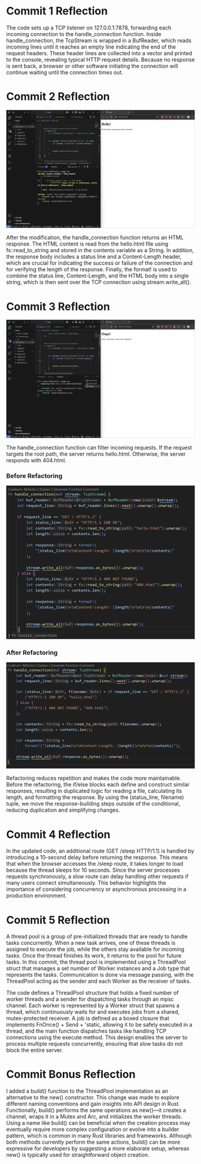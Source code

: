 # Commit 1 Reflection

The code sets up a TCP listener on 127.0.0.1:7878, forwarding each incoming connection to the handle_connection function. Inside handle_connection, the TcpStream is wrapped in a BufReader, which reads incoming lines until it reaches an empty line indicating the end of the request headers. These header lines are collected into a vector and printed to the console, revealing typical HTTP request details. Because no response is sent back, a browser or other software initiating the connection will continue waiting until the connection times out.

# Commit 2 Reflection
![Commit 2 screen capture](assets/images/commit2.png)

After the modification, the handle_connection function returns an HTML response. The HTML content is read from the hello.html file using fs::read_to_string and stored in the contents variable as a String. In addition, the response body includes a status line and a Content-Length header, which are crucial for indicating the success or failure of the connection and for verifying the length of the response. Finally, the format! is used to combine the status line, Content-Length, and the HTML body into a single string, which is then sent over the TCP connection using stream.write_all().


# Commit 3 Reflection
![Commit 3 screen capture](assets/images/commit3.png)

The handle_connection function can filter incoming requests. If the request targets the root path, the server returns hello.html. Otherwise, the server responds with 404.html.

### Before Refactoring
![Commit 3 Before](assets/images/before.png)

### After Refactoring
![Commit 3 After](assets/images/after.png)

Refactoring reduces repetition and makes the code more maintainable. Before the refactoring, the if/else blocks each define and construct similar responses, resulting in duplicated logic for reading a file, calculating its length, and formatting the response. By using the (status_line, filename) tuple, we move the response-building steps outside of the conditional, reducing duplication and simplifying changes.

# Commit 4 Reflection
In the updated code, an additional route (GET /sleep HTTP/1.1) is handled by introducing a 10-second delay before returning the response. This means that when the browser accesses the /sleep route, it takes longer to load because the thread sleeps for 10 seconds. Since the server processes requests synchronously, a slow route can delay handling other requests if many users connect simultaneously. This behavior highlights the importance of considering concurrency or asynchronous processing in a production environment.

# Commit 5 Reflection
A thread pool is a group of pre-initialized threads that are ready to handle tasks concurrently. When a new task arrives, one of these threads is assigned to execute the job, while the others stay available for incoming tasks. Once the thread finishes its work, it returns to the pool for future tasks. In this commit, the thread pool is implemented using a ThreadPool struct that manages a set number of Worker instances and a Job type that represents the tasks. Communication is done via message passing, with the ThreadPool acting as the sender and each Worker as the receiver of tasks.

The code defines a ThreadPool structure that holds a fixed number of worker threads and a sender for dispatching tasks through an mpsc channel. Each worker is represented by a Worker struct that spawns a thread, which continuously waits for and executes jobs from a shared, mutex-protected receiver. A job is defined as a boxed closure that implements FnOnce() + Send + 'static, allowing it to be safely executed in a thread, and the main function dispatches tasks like handling TCP connections using the execute method. This design enables the server to process multiple requests concurrently, ensuring that slow tasks do not block the entire server.

# Commit Bonus Reflection
I added a build() function to the ThreadPool implementation as an alternative to the new() constructor. This change was made to explore different naming conventions and gain insights into API design in Rust. Functionally, build() performs the same operations as new()—it creates a channel, wraps it in a Mutex and Arc, and initializes the worker threads. Using a name like build() can be beneficial when the creation process may eventually require more complex configuration or evolve into a builder pattern, which is common in many Rust libraries and frameworks. Although both methods currently perform the same actions, build() can be more expressive for developers by suggesting a more elaborate setup, whereas new() is typically used for straightforward object creation.




